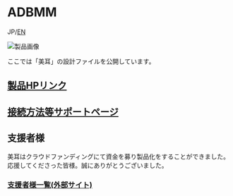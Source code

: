 # ADBMM
JP/[EN](README_EN.md)

![製品画像]()

ここでは「美耳」の設計ファイルを公開しています。

## [製品HPリンク](http://bit-trade-one.co.jp/) 

## [接続方法等サポートページ](https://github.com/bit-trade-one/-ADXXXXX-Template/raw/master/Manual)

## 支援者様

美耳はクラウドファンディングにて資金を募り製品化をすることができました。  
応援してくださった皆様。誠にありがとうございました。  
### [支援者様一覧(外部サイト)](https://camp-fire.jp/projects/623002/backers)
